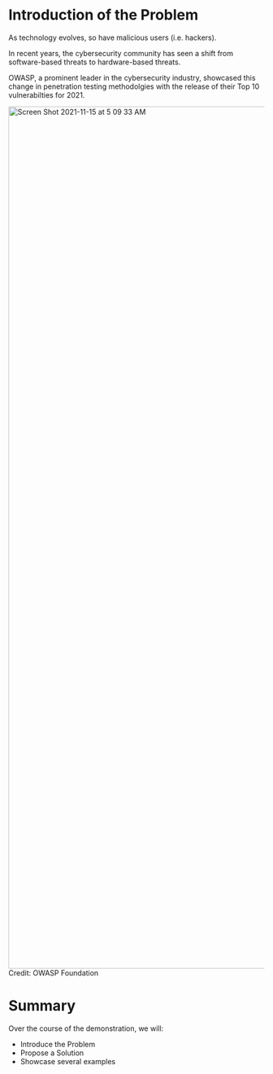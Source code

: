 # Introduction of the Problem
As technology evolves, so have malicious users (i.e. hackers). 

In recent years, the cybersecurity community has seen a shift from software-based threats to hardware-based threats. 

OWASP, a prominent leader in the cybersecurity industry, showcased this change in penetration testing methodolgies with the release of their Top 10 vulnerabilties for 2021. 

<img width="1694" alt="Screen Shot 2021-11-15 at 5 09 33 AM" src="https://user-images.githubusercontent.com/34544005/141763078-f1012189-f267-4fde-b70a-d8a3530616fc.png">
Credit: OWASP Foundation


# Summary

Over the course of the demonstration, we will:
- Introduce the Problem
- Propose a Solution
- Showcase several examples
